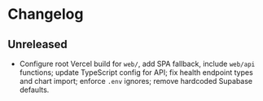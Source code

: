# Changelog

## Unreleased
- Configure root Vercel build for `web/`, add SPA fallback, include `web/api` functions; update TypeScript config for API; fix health endpoint types and chart import; enforce `.env` ignores; remove hardcoded Supabase defaults.